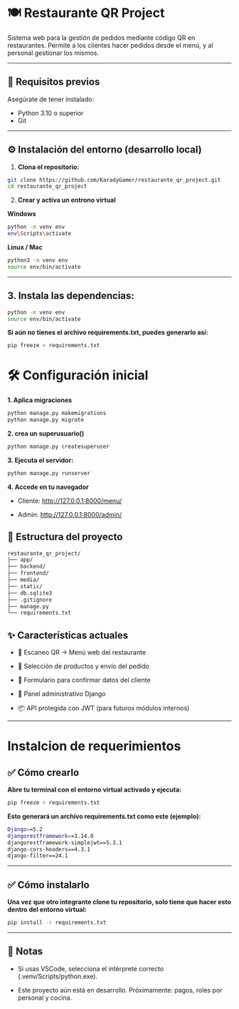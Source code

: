 # 🍽️ Restaurante QR Project

Sistema web para la gestión de pedidos mediante código QR en restaurantes. Permite a los clientes hacer pedidos desde el menú, y al personal gestionar los mismos.

---

## 🚀 Requisitos previos

Asegúrate de tener instalado:

- Python 3.10 o superior
- Git

---

## ⚙️ Instalación del entorno (desarrollo local)

1. **Clona el repositorio:**

```bash
git clone https://github.com/KaradyGamer/restaurante_qr_project.git
cd restaurante_qr_project
```
2. **Crear y activa un entrono virtual**

**Windows**
```bash
python -m venv env
env\Scripts\activate
```
**Linux / Mac**
```bash
python3 -m venv env
source env/bin/activate
```
---
## 3. Instala las dependencias:

```bash
python -m venv env
source env/bin/activate
```
**Si aún no tienes el archivo requirements.txt, puedes generarlo así:**
```bash
pip freeze > requirements.txt
```
# 🛠️ Configuración inicial
**1. Aplica migraciones**
```bash
python manage.py makemigrations
python manage.py migrate
```
**2. crea un superusuario()**
```bash
python manage.py createsuperuser
```
**3. Ejecuta el servidor:**
```bash
python manage.py runserver
```
**4. Accede en tu navegador**

- Cliente: http://127.0.0.1:8000/menu/

- Admin: http://127.0.0.1:8000/admin/

## 📁 Estructura del proyecto
```bash
restaurante_qr_project/
├── app/
├── backend/
├── frontend/
├── media/
├── static/
├── db.sqlite3
├── .gitignore
├── manage.py
└── requirements.txt
```
## ✨ Características actuales
- 📱 Escaneo QR → Menú web del restaurante

- 🛒 Selección de productos y envío del pedido

- 🧾 Formulario para confirmar datos del cliente

- 🔐 Panel administrativo Django

- 📦 API protegida con JWT (para futuros módulos internos)

---

# Instalcion de requerimientos

## ✅ Cómo crearlo
**Abre tu terminal con el entorno virtual activado y ejecuta:**

```bash
pip freeze > requirements.txt
```
**Esto generará un archivo requirements.txt como este (ejemplo):**

```bash
Django==5.2
djangorestframework==3.14.0
djangorestframework-simplejwt==5.3.1
django-cors-headers==4.3.1
django-filter==24.1
```
---
## ✅ Cómo instalarlo

**Una vez que otro integrante clone tu repositorio, solo tiene que hacer esto dentro del entorno virtual:**

```bash
pip install -r requirements.txt
```
---
## 📌 Notas

- Si usas VSCode, selecciona el intérprete correcto (.venv/Scripts/python.exe).

- Este proyecto aún está en desarrollo. Próximamente: pagos, roles por personal y cocina.

